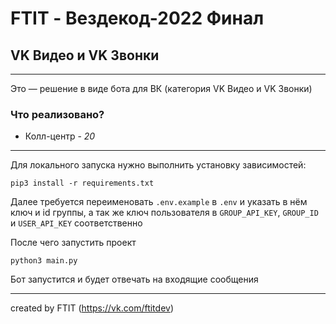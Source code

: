 # FTIT - Вездекод-2022 Финал

## VK Видео и VK Звонки

----

Это — решение в виде бота для ВК (категория VK Видео и VK Звонки)

### Что реализовано?  
- Колл-центр - *20*

---


Для локального запуска нужно выполнить установку зависимостей: 
```
pip3 install -r requirements.txt
```

Далее требуется переименовать ```.env.example``` в ```.env``` и указать в нём ключ и id группы, а так же ключ пользователя в ```GROUP_API_KEY```, ```GROUP_ID``` и ```USER_API_KEY``` соответственно

После чего запустить проект

```
python3 main.py
```

Бот запустится и будет отвечать на входящие сообщения

--- 
  
created by FTIT (https://vk.com/ftitdev)
